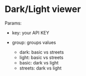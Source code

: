 # Dark/Light viewer

Params:

* key: your API KEY
* group: groups values

  * dark: basic vs streets
  * light: basic vs streets
  * basic: dark vs light
  * streets: dark vs light

